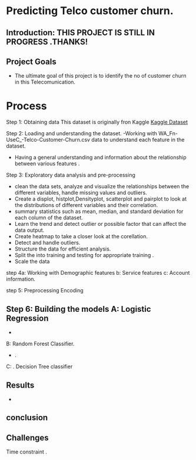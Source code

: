 # Predicting Telco customer churn.

## Introduction: THIS PROJECT IS STILL IN PROGRESS .THANKS!

## Project  Goals
- The ultimate goal of this project is to identify the no of customer churn in this Telecomunication.


# Process
Step 1: Obtaining data
This dataset is originally  fron Kaggle
[Kaggle Dataset](https://www.kaggle/input/telco-customer-churn/WA_Fn-UseC_-Telco-Customer-Churn)

Step 2: Loading and understanding the dataset.
-Working with WA_Fn-UseC_-Telco-Customer-Churn.csv data to understand  each feature in the dataset.
- Having a general understanding and information about the relationship between various features .

Step 3: Exploratory data analysis and pre-processing 
- clean the data sets, analyze and visualize the relationships between the different variables, handle missing values and outliers.
- Create a displot, histplot,Densityplot, scatterplot and pairplot to look at the distributions of different variables and their correlation.
- summary statistics such as mean, median, and standard deviation for each column of the dataset. 
- Learn the trend and detect outlier or possible factor that can affect the data output.
- Create heatmap to take a closer look at the corellation.
- Detect and handle outliers.
- Structure the data for efficient analysis.
- Split the into training and testing for appropriate training .
- Scale the data 

step 4a: Working with Demographic features
b: Service features
c: Account information.

step 5: Preprocessing 
Encoding

Step 6: Building the models
A: Logistic Regression
- 
- 

B: Random Forest Classifier.
- .

C: . Decision Tree classifier



## Results
- 
## conclusion
 
 ## Challenges
   Time constraint .